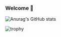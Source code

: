 ### Welcome 👋

![Anurag's GitHub stats](https://github-readme-stats.vercel.app/api?username=woohyeongminn&show_icons=true&theme=radical)


![trophy](https://github-profile-trophy.vercel.app/?username=woohyeongminn)
<!--
**woohyeongminn/woohyeongminn** is a ✨ _special_ ✨ repository because its `README.md` (this file) appears on your GitHub profile.

Here are some ideas to get you started:

- 🔭 I’m currently working on ...
- 🌱 I’m currently learning ...
- 👯 I’m looking to collaborate on ...
- 🤔 I’m looking for help with ...
- 💬 Ask me about ...
- 📫 How to reach me: ...
- 😄 Pronouns: ...
- ⚡ Fun fact: ...
-->

